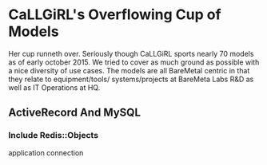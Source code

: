# CaLLGiRL's Overflowing Cup of Models
 
Her cup runneth over. Seriously though CaLLGiRL sports nearly 70 models as of early
october 2015. We tried to cover as much ground as possible with a nice diversity of
use cases. The models are all BareMetal centric in that they relate to equipment/tools/
systems/projects at BareMeta Labs R&D as well as IT Operations at HQ.


## ActiveRecord And MySQL


### Include Redis::Objects


application
connection